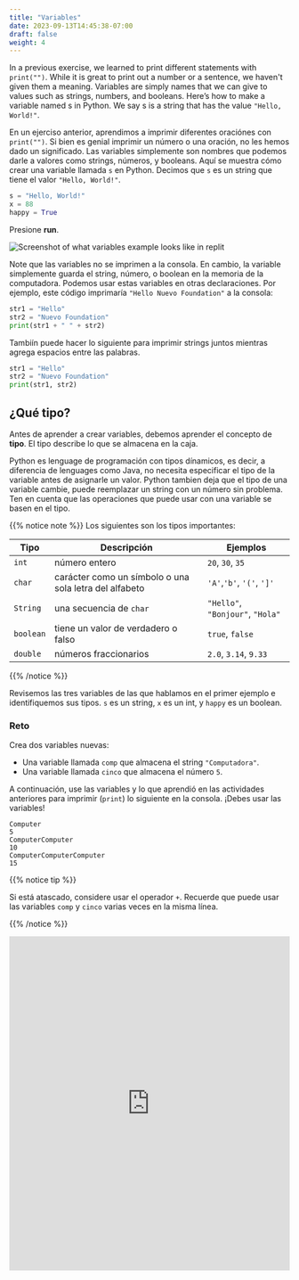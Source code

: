 ```yaml
---
title: "Variables"
date: 2023-09-13T14:45:38-07:00
draft: false
weight: 4
--- 
```


In a previous exercise, we learned to print different statements with `print("")`. While it is great to print out a number or a sentence, we haven't given them a meaning. Variables are simply names that we can give to values such as strings, numbers, and booleans. Here’s how to make a variable named s in Python. We say s is a string that has the value `"Hello, World!"`.

En un ejerciso anterior, aprendimos a imprimir diferentes oraciónes con `print("")`. Si bien es genial imprimir un número o una oración, no les hemos dado un significado. Las variables simplemente son nombres que podemos darle a valores como strings, números, y booleans. Aquí se muestra cómo crear una variable llamada `s` en Python. Decimos que `s` es un string que tiene el valor `"Hello, World!"`.

```python
s = "Hello, World!"
x = 88
happy = True
```
Presione **run**. 

![Screenshot of what variables example looks like in replit](../../img/variables.png "image of how variables look in replit") 

Note que las variables no se imprimen a la consola. En cambio, la variable simplemente guarda el string, número, o boolean en la memoria de la computadora. Podemos usar estas variables en otras declaraciones. Por ejemplo, este código imprimaría `"Hello Nuevo Foundation"` a la consola:

```python
str1 = "Hello"
str2 = "Nuevo Foundation"
print(str1 + " " + str2)
```

Tambiín puede hacer lo siguiente para imprimir strings juntos mientras agrega espacios entre las palabras.

```python
str1 = "Hello"
str2 = "Nuevo Foundation"
print(str1, str2)
```
## ¿Qué tipo?

Antes de aprender a crear variables, debemos aprender el concepto de **tipo**. El tipo describe lo que se almacena en la caja.

Python es lenguage de programación con tipos dínamicos, es decir, a diferencia de lenguages como Java, no necesita especificar el tipo de la variable antes de asignarle un valor. Python tambien deja que el tipo de una variable cambie, puede reemplazar un string con un número sin problema. Ten en cuenta que las operaciones que puede usar con una variable se basen en el tipo.


{{% notice note %}}
Los siguientes son los tipos importantes:

**Tipo** | **Descripción** | **Ejemplos**
--------|-----------|----------
`int` | número entero | `20`, `30`, `35`
`char` | carácter como un símbolo o una sola letra del alfabeto | `'A'`,`'b'`, `'('`, `']'`
`String` | una secuencia de `char` | `"Hello"`, `"Bonjour"`, `"Hola"`
`boolean` | tiene un valor de verdadero o falso | `true`, `false`
`double` | números fraccionarios | `2.0`, `3.14`, `9.33`

{{% /notice %}}

Revisemos las tres variables de las que hablamos en el primer ejemplo e identifiquemos sus tipos. `s` es un string, `x` es un int, y `happy` es un boolean.

### Reto

Crea dos variables nuevas: 
- Una variable llamada `comp` que almacena el string `"Computadora"`.
- Una variable llamada `cinco` que almacena el número `5`.

A continuación, use las variables y lo que aprendió en las actividades anteriores para imprimir (`print`) lo siguiente en la consola. ¡Debes usar las variables!

    Computer
    5
    ComputerComputer
    10
    ComputerComputerComputer
    15

{{% notice tip %}}

Si está atascado, considere usar el operador `+`. Recuerde que puede usar las variables `comp` y `cinco` varias veces en la misma línea.

{{% /notice %}}

<iframe src="https://trinket.io/embed/python/b238d85d0d" width="100%" height="600" frameborder="0" marginwidth="0" marginheight="0" allowfullscreen></iframe>

